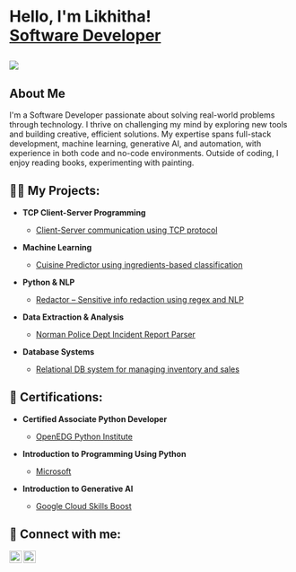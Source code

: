 <h1>Hello, I'm Likhitha! <br/><a href="(https://github.com/Likhitha9816)"></a>
  <a href="https://www.linkedin.com/in/likhitha16/">Software Developer</a>
  
![](https://komarev.com/ghpvc/?username=Likhitha9816)

<h2>About Me</h2>

<p>I'm a Software Developer passionate about solving real-world problems through technology. I thrive on challenging my mind by exploring new tools and building creative, efficient solutions. My expertise spans full-stack development, machine learning, generative AI, and automation, with experience in both code and no-code environments. Outside of coding, I enjoy reading books, experimenting with painting.</p>


<h2>👩‍💻 My Projects:</h2>

- <b>TCP Client-Server Programming</b>  
  - [Client-Server communication using TCP protocol](https://github.com/Likhitha9816/TCP_Client_Server_Programming)

- <b>Machine Learning</b>  
  - [Cuisine Predictor using ingredients-based classification](https://github.com/Likhitha9816/Cuisine-Predictor)

- <b>Python & NLP</b>  
  - [Redactor – Sensitive info redaction using regex and NLP](https://github.com/Likhitha9816/Redactor)

- <b>Data Extraction & Analysis</b>  
  - [Norman Police Dept Incident Report Parser](https://github.com/Likhitha9816/Norman-Police-Department-Incident-Extraction)

- <b>Database Systems</b>  
  - [Relational DB system for managing inventory and sales](https://github.com/Likhitha9816/A-database-System-for-MyProducts-Inc)
    
<h2>📜 Certifications:</h2>

- <b>Certified Associate Python Developer</b>  
  - [OpenEDG Python Institute ](https://verify.openedg.org/?id=MbSC.ztw2.PKfN) <!-- Replace with actual certificate link if available -->

- <b>Introduction to Programming Using Python</b>  
  - [Microsoft ](https://www.credly.com/badges/7a1c65c3-2155-42e9-a832-ee54a90d2897/email)
    
- <b>Introduction to Generative AI</b>  
  - [Google Cloud Skills Boost](https://www.cloudskillsboost.google/public_profiles/6a11c93f-40ed-43e1-b5f4-563d812a29e2/badges/5342224)



<h2> 🤳 Connect with me:</h2>



[<img align="left" alt="Likhitha | LinkedIn" width="22px" src="https://cdn.jsdelivr.net/npm/simple-icons@v3/icons/linkedin.svg" />](https://www.linkedin.com/in/likhitha16/)
[<img align="left" alt="Likhitha | Instagram" width="22px" src="https://cdn.jsdelivr.net/npm/simple-icons@v3/icons/instagram.svg" />](https://www.instagram.com/chandra__likhitha/)


<!--
**joshmadakor1/joshmadakor1** is a ✨ _special_ ✨ repository because its `README.md` (this file) appears on your GitHub profile.

Here are some ideas to get you started:

- 🔭 I’m currently working on ...
- 🌱 I’m currently learning ...
- 👯 I’m looking to collaborate on ...
- 🤔 I’m looking for help with ...
- 💬 Ask me about ...
- 📫 How to reach me: ...
- 😄 Pronouns: ...
- ⚡ Fun fact: ...
-->

